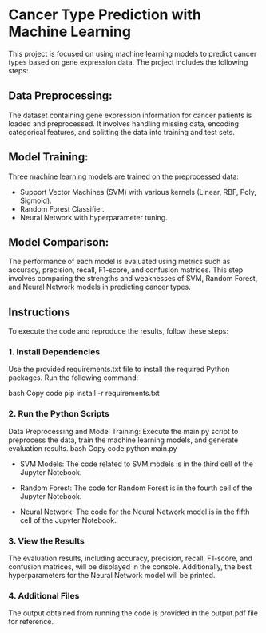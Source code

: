 # Cancer Type Prediction with Machine Learning
This project is focused on using machine learning models to predict cancer types based on gene expression data. The project includes the following steps:

## Data Preprocessing:
The dataset containing gene expression information for cancer patients is loaded and preprocessed. It involves handling missing data, encoding categorical features, and splitting the data into training and test sets.

## Model Training: 
Three machine learning models are trained on the preprocessed data:
- Support Vector Machines (SVM) with various kernels (Linear, RBF, Poly, Sigmoid).
- Random Forest Classifier.
- Neural Network with hyperparameter tuning.

## Model Comparison: 
The performance of each model is evaluated using metrics such as accuracy, precision, recall, F1-score, and confusion matrices. This step involves comparing the strengths and weaknesses of SVM, Random Forest, and Neural Network models in predicting cancer types.

## Instructions
To execute the code and reproduce the results, follow these steps:

### 1. Install Dependencies
Use the provided requirements.txt file to install the required Python packages. Run the following command:

bash
Copy code
pip install -r requirements.txt

### 2. Run the Python Scripts
Data Preprocessing and Model Training: Execute the main.py script to preprocess the data, train the machine learning models, and generate evaluation results.
bash
Copy code
python main.py

- SVM Models: The code related to SVM models is in the third cell of the Jupyter Notebook.

- Random Forest: The code for Random Forest is in the fourth cell of the Jupyter Notebook.

- Neural Network: The code for the Neural Network model is in the fifth cell of the Jupyter Notebook.

### 3. View the Results
The evaluation results, including accuracy, precision, recall, F1-score, and confusion matrices, will be displayed in the console. Additionally, the best hyperparameters for the Neural Network model will be printed.

### 4. Additional Files
The output obtained from running the code is provided in the output.pdf file for reference.
